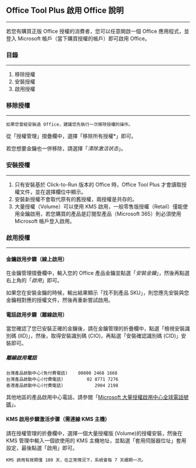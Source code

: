 ## Office Tool Plus 啟用 Office 說明

---

若您有購買正版 Office 授權的消費者，您可以任意開啟一個 Office 應用程式，並登入 Microsoft 帳戶（當下購買授權的帳戶）即可啟用 Office。

### 目錄

---

1. 移除授權
2. 安裝授權
3. 啟用授權

### 移除授權

---

`如果您曾經安裝過 Office，建議您先執行一次移除授權的操作。`

從「授權管理」摺疊欄中，選擇「移除所有授權*」即可。

若您想要金鑰也一併移除，請選擇「*清除激活状态*」。

### 安裝授權

---

1. 只有安裝基於 Click-to-Run 版本的 Office 時，Office Tool Plus 才會讀取授權文件，並在選擇欄位中顯示。
2. 安裝新授權不會取代原有的舊授權，兩授權是共存的。
3. 大量授權（Volume）可以使用 KMS 啟用，一般零售版授權（Retail）僅能使用金鑰啟用，若您購買的產品是訂閱型產品（Microsoft 365）則必須使用 Microsoft 帳戶登入啟用。

### 啟用授權

---

#### 金鑰啟用步驟（線上啟用）

在金鑰管理摺疊欄中，輸入您的 Office 產品金鑰並點選「*安裝金鑰*」，然後再點選右上角的「*啟用*」即可。

如果您在安裝金鑰的時候，輸出結果顯示「找不到產品 SKU」，則您應先安裝與您金鑰相對應的授權文件，然後再重新嘗試啟用。

#### 電話啟用步驟（離線啟用）

當您確認了您已安裝正確的金鑰後，請在金鑰管理的折疊欄中，點選「檢視安裝識別碼 (IID)」，然後，取得安裝識別碼 (CIO)，再點選「安裝確認識別碼 (CID)」安裝即可。

##### 離線啟用電話

```
台灣產品啟動中心(免付費電話)    00800 2468 1668
台灣產品啟動中心(付費電話)         02 8771 7276
香港產品啟動中心(付費電話)            2904 2198
```

其他地區的產品啟用中心電話，請參閱「[Microsoft 大量授權啟用中心全球電話號碼](https://www.microsoft.com/zh-tw/licensing/existing-customer/activation-centers)」。

#### KMS 啟用步驟激活步骤（需連線 KMS 主機）

請在授權管理的折疊欄中，選擇一個大量授權版 (Volume)的授權安裝，然後在 KMS 管理中輸入一個欲使用的 KMS 主機地址，並點選「套用伺服器位址」套用設定，最後點選「啟用」即可。

`KMS 啟用有效期僅 180 天，在正常情況下，系統會每 7 天續期一次。`
